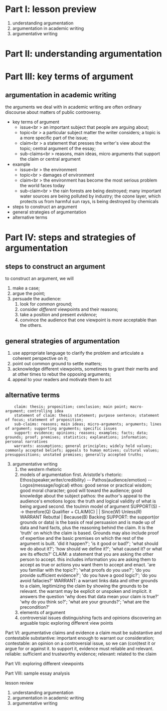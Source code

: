 # Part I: lesson preview
1. understanding argumentation
1. argumentation in academic writing
1. argumentative writing

# Part II: understanding argumentation

# Part III: key terms of argument
## argumentation in academic writing
the arguments we deal with in academic writing are often ordinary discourse about matters of public controversy.
* key terms of argument
  - issue<br \>
  an important subject that people are arguing about;
  - topic<br \>
  a particular subject matter the writer considers; a topic is a more specific part of the issue;
  - claim<br \>
  a statement that presses the writer's view about the topic; central argument of the essay;
  - sub-claims<br \>
  reasons, main ideas, micro arguments that support the claim or central argument
* example
  - issue<br \>
  the environment
  - topic<br \>
  damages of environment
  - claim<br \>
  the environment has become the most serious problem the world faces today
  - sub-claim<br \>
  the rain forests are being destroyed; many important water sources are being polluted by industry; the ozone layer, which protects us from harmful sun rays, is being destroyed by chemicals
* steps to construct an argument
* general strategies of argumentation
* alternative terms

# Part IV: steps and strategies of argumentation
## steps to construct an argument
to construct an argument, we will 
  1. make a case;
  1. argue the point;
  1. persuade the audience:
     1. look for *common* ground;
     1. consider *different* viewpoints and their reasons;
     1. take a position and present *evidence*;
     1. convince the audience that one viewpoint is *more* acceptable than the others.
## general strategies of argumentation
  1. use appropriate language to clarify the problem and articulate a coherent perspective on it;
  1. point out common ground to settle matters;
  1. acknowledge different viewpoints, sometimes to grant their merits and at other times to rebut the opposing arguments;
  1. appeal to your readers and motivate them to act
## alternative terms
        claim: thesis; proposition; conclusion; main point; macro-argument; controlling idea
        statement of claim: thesis statement; purpose sentence; statement of focus; statement of proposition;
        sub-claims: reasons; main ideas; micro-arguments; arguments; lines of argument; supporting arguments; specific issues
        support: evidence; opinions; reasons; examples; facts; data; grounds; proof; premises; statistics; explanations; information; personal narratives
        warrants: assumptions; general principles; widely held values; commonly accepted beliefs; appeals to human motives; cultural values; presuppositions; unstated premises; generally accepted truths;

3. argumentative writing
    1) the western rhetoric
    2) models of argumentation
        first. Aristotle's rhetoric: Ethos(speaker,writer/credibility) -- Pathos(audience/emotion) -- Logos(message/logical) 
            ethos: good sense or practical wisdom; good moral character; good will toward the audience; good knowledge about the subject
            pathos: the author's appeal to the audience's emotions
            logos: the truth and logical validity of what is being argued
        second. the toulmin model of argument
            SUPPORT(S) --> therefore(Q) Qualifier + CLAIM(C) 
                                 |                      |
                              Since(W)               Unless(R)
                              WARRANT                Rebuttal
                                 |
                              Because(B)
                               Backing
SUPPORT: the support(or grounds or data) is the basis of real persuasion and is made up of data and hard facts, plus the reasoning behind the claim. It is the 'truth' on which the claim is based. Grounds may also include proof of expertise and the basic premises on which the rest of the argument is built. 'did it happen?'; 'is it good or bad?'; 'what should we do about it?'; 'how should we define it?'; 'what caused it? or what are its effects?' 
CLAIM: a statement that you are asking the other person to accept. this includes information you are asking them to accept as true or actions you want them to accept and enact. 'are you familiar with the topic?'; 'what proofs do you use?'; 'do you provide sufficient evidence?'; 'do you have a good logic?'; 'do you avoid fallacies?'
WARRANT: a warrant links data and other grounds to a claim, legitimizing the claim by showing the grounds to be relevant.
         the warrant may be explicit or unspoken and implicit. it answers the question 'why does that data mean your claim is true?'
         'why do you think so?'; 'what are your grounds?'; 'what are the precondition?'
    3) elements of argument
    4) controversial issues 
        distinguishing facts and opinions
        discovering an arguable topic
        exploring different view points

Part VI: argumentative claims and evidence
    a claim must be substantive and contestable
        substantive: important enough to warrant our consideration;
        contestable: an opinion on a controversial issue, so we can (con)test it or argue for or against it.
    to support it, evidence must reliable and relevant.
        reliable: sufficient and trustworthy evidence;
        relevant: related to the claim

Part VII: exploring different viewpoints
    
Part VIII: sample essay analysis

lesson review
1. understanding argumentation
2. argumentation in academic writing
3. argumentative writing
